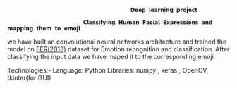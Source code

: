                                            𝗗𝗲𝗲𝗽 𝗹𝗲𝗮𝗿𝗻𝗶𝗻𝗴 𝗽𝗿𝗼𝗷𝗲𝗰𝘁
                                           
                            𝗖𝗹𝗮𝘀𝘀𝗶𝗳𝘆𝗶𝗻𝗴 𝗛𝘂𝗺𝗮𝗻 𝗙𝗮𝗰𝗶𝗮𝗹 𝗘𝘅𝗽𝗿𝗲𝘀𝘀𝗶𝗼𝗻𝘀 𝗮𝗻𝗱 𝗺𝗮𝗽𝗽𝗶𝗻𝗴 𝘁𝗵𝗲𝗺 𝘁𝗼 𝗲𝗺𝗼𝗷𝗶

                      
we  have built an convolutional neural networks architecture and trained the model on [FER(2013)](https://www.kaggle.com/msambare/fer2013) dataset for Emotion recognition and classification. After classifying the input data we have maped it to the corresponding emoji.

Technologies:- Language: Python Libraries: numpy , keras , OpenCV, tkinter(for GUI) 
